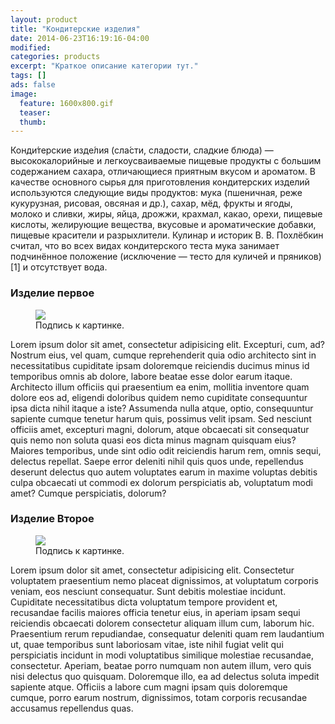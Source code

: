 ```yaml
---
layout: product
title: "Кондитерские изделия"
date: 2014-06-23T16:19:16-04:00
modified:
categories: products
excerpt: "Краткое описание категории тут."
tags: []
ads: false
image:
  feature: 1600x800.gif
  teaser: 
  thumb: 
---
```


Конди́терские изде́лия (сла́сти, сладости, сладкие блюда) — высококалорийные и легкоусваиваемые пищевые продукты с большим содержанием сахара, отличающиеся приятным вкусом и ароматом. В качестве основного сырья для приготовления кондитерских изделий используются следующие виды продуктов: мука (пшеничная, реже кукурузная, рисовая, овсяная и др.), сахар, мёд, фрукты и ягоды, молоко и сливки, жиры, яйца, дрожжи, крахмал, какао, орехи, пищевые кислоты, желирующие вещества, вкусовые и ароматические добавки, пищевые красители и разрыхлители.
Кулинар и историк В. В. Похлёбкин считал, что во всех видах кондитерского теста мука занимает подчинённое положение (исключение — тесто для куличей и пряников)[1] и отсутствует вода.



### Изделие первое

<figure>
	<a href="http://placehold.it/900x450.gif"><img src="http://placehold.it/900x450.gif"></a>
	<figcaption>Подпись к картинке.</figcaption>
</figure>


Lorem ipsum dolor sit amet, consectetur adipisicing elit. Excepturi, cum, ad? Nostrum eius, vel quam, cumque reprehenderit quia odio architecto sint in necessitatibus cupiditate ipsam doloremque reiciendis ducimus minus id temporibus omnis ab dolore, labore beatae esse dolor earum itaque. Architecto illum officiis qui praesentium ea enim, mollitia inventore quam dolore eos ad, eligendi doloribus quidem nemo cupiditate consequuntur ipsa dicta nihil itaque a iste? Assumenda nulla atque, optio, consequuntur sapiente cumque tenetur harum quis, possimus velit ipsam. Sed nesciunt officiis amet, excepturi magni, dolorum, atque obcaecati sit consequatur quis nemo non soluta quasi eos dicta minus magnam quisquam eius? Maiores temporibus, unde sint odio odit reiciendis harum rem, omnis sequi, delectus repellat. Saepe error deleniti nihil quis quos unde, repellendus deserunt delectus quo autem voluptates earum in maxime voluptas debitis culpa obcaecati ut commodi ex dolorum perspiciatis ab, voluptatum modi amet? Cumque perspiciatis, dolorum?

### Изделие Второе

<figure>
	<a href="http://placehold.it/900x450.gif"><img src="http://placehold.it/900x450.gif"></a>
	<figcaption>Подпись к картинке.</figcaption>
</figure>


Lorem ipsum dolor sit amet, consectetur adipisicing elit. Consectetur voluptatem praesentium nemo placeat dignissimos, at voluptatum corporis veniam, eos nesciunt consequatur. Sunt debitis molestiae incidunt. Cupiditate necessitatibus dicta voluptatum tempore provident et, recusandae facilis maiores officia tenetur eius, in aperiam ipsam sequi reiciendis obcaecati dolorem consectetur aliquam illum cum, laborum hic. Praesentium rerum repudiandae, consequatur deleniti quam rem laudantium ut, quae temporibus sunt laboriosam vitae, iste nihil fugiat velit qui perspiciatis incidunt in modi voluptatibus similique molestiae recusandae, consectetur. Aperiam, beatae porro numquam non autem illum, vero quis nisi delectus quo quisquam. Doloremque illo, ea ad delectus soluta impedit sapiente atque. Officiis a labore cum magni ipsam quis doloremque cumque, porro earum nostrum, dignissimos, totam corporis recusandae accusamus repellendus quas.

